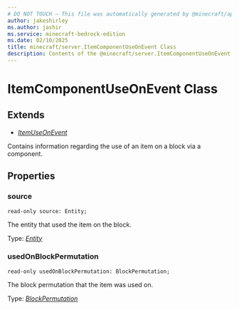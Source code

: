 ```yaml
---
# DO NOT TOUCH — This file was automatically generated by @minecraft/api-docs-generator, to report problems file an issue at https://github.com/Mojang/minecraft-scripting-libraries
author: jakeshirley
ms.author: jashir
ms.service: minecraft-bedrock-edition
ms.date: 02/10/2025
title: minecraft/server.ItemComponentUseOnEvent Class
description: Contents of the @minecraft/server.ItemComponentUseOnEvent class.
---
```

# ItemComponentUseOnEvent Class

## Extends
- [*ItemUseOnEvent*](ItemUseOnEvent.md)

Contains information regarding the use of an item on a block via a component.

## Properties

### **source**
`read-only source: Entity;`

The entity that used the item on the block.

Type: [*Entity*](Entity.md)

### **usedOnBlockPermutation**
`read-only usedOnBlockPermutation: BlockPermutation;`

The block permutation that the item was used on.

Type: [*BlockPermutation*](BlockPermutation.md)
